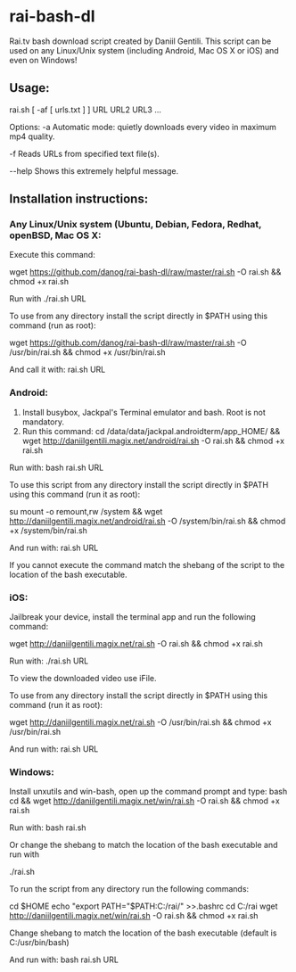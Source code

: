 # rai-bash-dl
Rai.tv bash download script created by Daniil Gentili.
This script can be used on any Linux/Unix system (including Android, Mac OS X or iOS) and even on Windows!

## Usage:
rai.sh [ -af [ urls.txt ] ] URL URL2 URL3 ...

Options:
-a	Automatic mode: quietly downloads every video in maximum mp4 quality.

-f	Reads URLs from specified text file(s).

--help	Shows this extremely helpful message.

## Installation instructions:

### Any Linux/Unix system (Ubuntu, Debian, Fedora, Redhat, openBSD, Mac OS X:
Execute this command:

wget https://github.com/danog/rai-bash-dl/raw/master/rai.sh -O rai.sh && chmod +x rai.sh

Run with ./rai.sh URL


To use from any directory install the script directly in $PATH using this command (run as root):

wget https://github.com/danog/rai-bash-dl/raw/master/rai.sh -O /usr/bin/rai.sh && chmod +x /usr/bin/rai.sh

And call it with:
rai.sh URL



### Android:
1. Install busybox, Jackpal's Terminal emulator and bash. Root is not mandatory.
2. Run this command:
cd /data/data/jackpal.androidterm/app_HOME/ && wget http://daniilgentili.magix.net/android/rai.sh -O rai.sh && chmod +x rai.sh

Run with:
bash rai.sh URL

To use this script from any directory install the script directly in $PATH using this command (run it as root):

su
mount -o remount,rw /system && wget http://daniilgentili.magix.net/android/rai.sh -O /system/bin/rai.sh && chmod +x /system/bin/rai.sh

And run with:
rai.sh URL

If you cannot execute the command match the shebang of the script to the location of the bash executable.

### iOS:
Jailbreak your device, install the terminal app and run the following command:

wget http://daniilgentili.magix.net/rai.sh -O rai.sh && chmod +x rai.sh

Run with:
./rai.sh URL


To view the downloaded video use iFile. 

To use from any directory install the script directly in $PATH using this command (run it as root):

wget http://daniilgentili.magix.net/rai.sh -O /usr/bin/rai.sh && chmod +x /usr/bin/rai.sh

And run with:
rai.sh URL


### Windows:
Install unxutils and win-bash, open up the command prompt and type:
bash
cd && wget http://daniilgentili.magix.net/win/rai.sh -O rai.sh && chmod +x rai.sh

Run with:
bash rai.sh

Or change the shebang to match the location of the bash executable and run with

./rai.sh

To run the script from any directory run the following commands:

cd $HOME
echo "export PATH="$PATH:C:/rai/" >>.bashrc
cd C:/rai
wget http://daniilgentili.magix.net/win/rai.sh -O rai.sh && chmod +x rai.sh

Change shebang to match the location of the bash executable (default is C:/usr/bin/bash)

And run with:
bash
rai.sh URL
